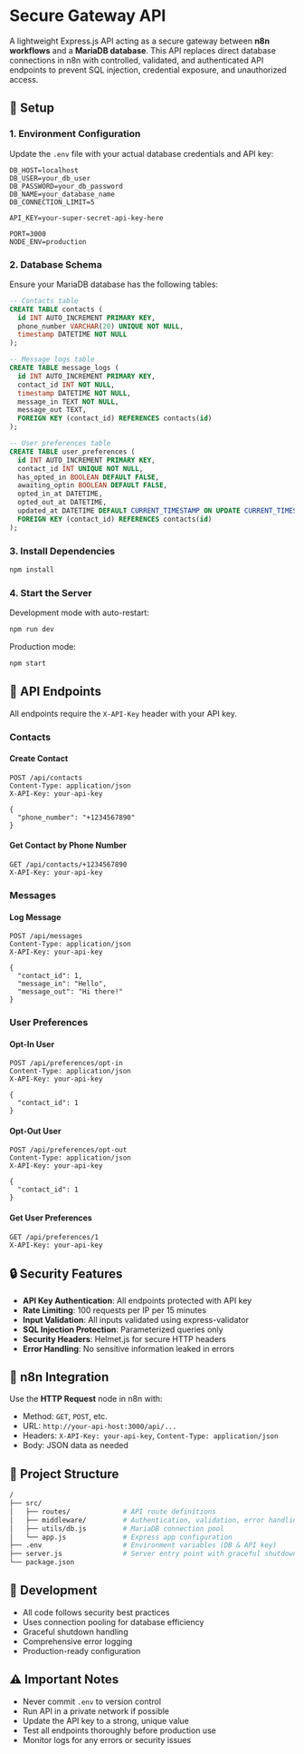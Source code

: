 # Secure Gateway API

A lightweight Express.js API acting as a secure gateway between **n8n workflows** and a **MariaDB database**. This API replaces direct database connections in n8n with controlled, validated, and authenticated API endpoints to prevent SQL injection, credential exposure, and unauthorized access.

## 🔧 Setup

### 1. Environment Configuration

Update the `.env` file with your actual database credentials and API key:

```env
DB_HOST=localhost
DB_USER=your_db_user
DB_PASSWORD=your_db_password
DB_NAME=your_database_name
DB_CONNECTION_LIMIT=5

API_KEY=your-super-secret-api-key-here

PORT=3000
NODE_ENV=production
```

### 2. Database Schema

Ensure your MariaDB database has the following tables:

```sql
-- Contacts table
CREATE TABLE contacts (
  id INT AUTO_INCREMENT PRIMARY KEY,
  phone_number VARCHAR(20) UNIQUE NOT NULL,
  timestamp DATETIME NOT NULL
);

-- Message logs table
CREATE TABLE message_logs (
  id INT AUTO_INCREMENT PRIMARY KEY,
  contact_id INT NOT NULL,
  timestamp DATETIME NOT NULL,
  message_in TEXT NOT NULL,
  message_out TEXT,
  FOREIGN KEY (contact_id) REFERENCES contacts(id)
);

-- User preferences table
CREATE TABLE user_preferences (
  id INT AUTO_INCREMENT PRIMARY KEY,
  contact_id INT UNIQUE NOT NULL,
  has_opted_in BOOLEAN DEFAULT FALSE,
  awaiting_optin BOOLEAN DEFAULT FALSE,
  opted_in_at DATETIME,
  opted_out_at DATETIME,
  updated_at DATETIME DEFAULT CURRENT_TIMESTAMP ON UPDATE CURRENT_TIMESTAMP,
  FOREIGN KEY (contact_id) REFERENCES contacts(id)
);
```

### 3. Install Dependencies

```bash
npm install
```

### 4. Start the Server

Development mode with auto-restart:

```bash
npm run dev
```

Production mode:

```bash
npm start
```

## 📡 API Endpoints

All endpoints require the `X-API-Key` header with your API key.

### Contacts

#### Create Contact

```http
POST /api/contacts
Content-Type: application/json
X-API-Key: your-api-key

{
  "phone_number": "+1234567890"
}
```

#### Get Contact by Phone Number

```http
GET /api/contacts/+1234567890
X-API-Key: your-api-key
```

### Messages

#### Log Message

```http
POST /api/messages
Content-Type: application/json
X-API-Key: your-api-key

{
  "contact_id": 1,
  "message_in": "Hello",
  "message_out": "Hi there!"
}
```

### User Preferences

#### Opt-In User

```http
POST /api/preferences/opt-in
Content-Type: application/json
X-API-Key: your-api-key

{
  "contact_id": 1
}
```

#### Opt-Out User

```http
POST /api/preferences/opt-out
Content-Type: application/json
X-API-Key: your-api-key

{
  "contact_id": 1
}
```

#### Get User Preferences

```http
GET /api/preferences/1
X-API-Key: your-api-key
```

## 🔒 Security Features

- **API Key Authentication**: All endpoints protected with API key
- **Rate Limiting**: 100 requests per IP per 15 minutes
- **Input Validation**: All inputs validated using express-validator
- **SQL Injection Protection**: Parameterized queries only
- **Security Headers**: Helmet.js for secure HTTP headers
- **Error Handling**: No sensitive information leaked in errors

## 🚀 n8n Integration

Use the **HTTP Request** node in n8n with:

- Method: `GET`, `POST`, etc.
- URL: `http://your-api-host:3000/api/...`
- Headers: `X-API-Key: your-api-key`, `Content-Type: application/json`
- Body: JSON data as needed

## 📁 Project Structure

```bash
/
├── src/
│   ├── routes/             # API route definitions
│   ├── middleware/         # Authentication, validation, error handling
│   ├── utils/db.js         # MariaDB connection pool
│   └── app.js              # Express app configuration
├── .env                    # Environment variables (DB & API key)
├── server.js               # Server entry point with graceful shutdown
└── package.json
```

## 🔧 Development

- All code follows security best practices
- Uses connection pooling for database efficiency
- Graceful shutdown handling
- Comprehensive error logging
- Production-ready configuration

## ⚠️ Important Notes

- Never commit `.env` to version control
- Run API in a private network if possible
- Update the API key to a strong, unique value
- Test all endpoints thoroughly before production use
- Monitor logs for any errors or security issues
